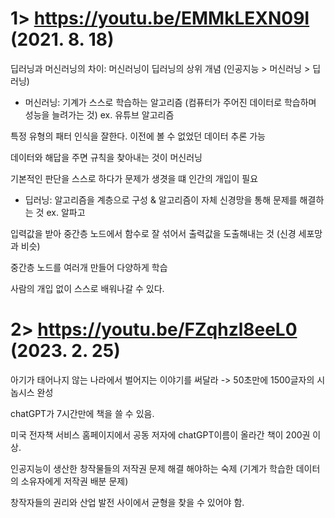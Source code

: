 # 1> https://youtu.be/EMMkLEXN09I (2021. 8. 18)
딥러닝과 머신러닝의 차이: 머신러닝이 딥러닝의 상위 개념 (인공지능 > 머신러닝 > 딥러닝)

- 머신러닝: 기계가 스스로 학습하는 알고리즘 (컴퓨터가 주어진 데이터로 학습하며 성능을 늘려가는 것) ex. 유튜브 알고리즘

 특정 유형의 패터 인식을 잘한다. 이전에 볼 수 없었던 데이터 추론 가능

 데이터와 해답을 주면 규칙을 찾아내는 것이 머신러닝

 기본적인 판단을 스스로 하다가 문제가 생겻을 떄 인간의 개입이 필요


- 딥러닝: 알고리즘을 계층으로 구성 & 알고리즘이 자체 신경망을 통해 문제를 해결하는 것 ex. 알파고

 입력값을 받아 중간층 노드에서 함수로 잘 섞어서 출력값을 도출해내는 것 (신경 세포망과 비슷)

 중간층 노드를 여러개 만들어 다양하게 학습

 사람의 개입 없이 스스로 배워나갈 수 있다. 
 
 
# 2> https://youtu.be/FZqhzl8eeL0 (2023. 2. 25)

아기가 태어나지 않는 나라에서 벌어지는 이야기를 써달라 -> 50초만에 1500글자의 시놉시스 완성

chatGPT가 7시간만에 책을 쓸 수 있음. 

미국 전자책 서비스 홈페이지에서 공동 저자에 chatGPT이름이 올라간 책이 200권 이상.

인공지능이 생산한 창작물들의 저작권 문제 해결 해야하는 숙제 (기계가 학습한 데이터의 소유자에게 저작권 배분 문제)

창작자들의 권리와 산업 발전 사이에서 균형을 찾을 수 있어야 함. 
